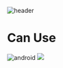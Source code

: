 ![header](https://capsule-render.vercel.app/api?type=waving&color=auto&height=300&section=header&text=KimSeHwan%20&fontSize=90)

# Can Use
![android](https://img.shields.io/badge/android-3DDC84?style=for-the-badge&logo=android&logoColor=white")
<img src="https://img.shields.io/badge/kotlin-7F52FF?style=for-the-badge&logo=kotlin&logoColor=white">
